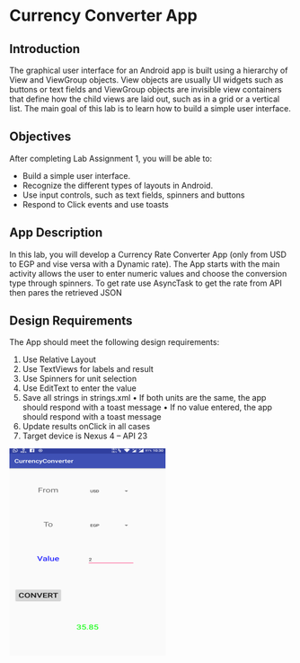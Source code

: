 # Currency Converter App


## Introduction
The graphical user interface for an Android app is built using a hierarchy of View and ViewGroup objects. 
View objects are usually UI widgets such as buttons or text fields and ViewGroup objects are invisible 
view containers that define how the child views are laid out, such as in a grid or a vertical list. The main 
goal of this lab is to learn how to build a simple user interface.

## Objectives
After completing Lab Assignment 1, you will be able to:
* Build a simple user interface.
* Recognize the different types of layouts in Android.
* Use input controls, such as text fields, spinners and buttons
* Respond to Click events and use toasts

## App Description
In this lab, you will develop a Currency Rate Converter App (only from USD to EGP and vise versa with a 
Dynamic rate).
The App starts with the main activity allows the user to enter numeric values and choose the conversion type through spinners. 
To get rate use AsyncTask to get the rate from API then pares the retrieved JSON

## Design Requirements
The App should meet the following design requirements:
1. Use Relative Layout
2. Use TextViews for labels and result
3. Use Spinners for unit selection
4. Use EditText to enter the value
5. Save all strings in strings.xml
    • If both units are the same, the app should respond with a toast message
    • If no value entered, the app should respond with a toast message
6. Update results onClick in all cases
7. Target device is Nexus 4 – API 23

![](1.PNG)
